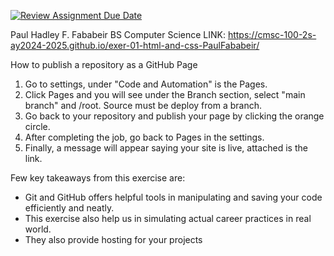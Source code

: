 [![Review Assignment Due Date](https://classroom.github.com/assets/deadline-readme-button-22041afd0340ce965d47ae6ef1cefeee28c7c493a6346c4f15d667ab976d596c.svg)](https://classroom.github.com/a/LOhZyyrU)

Paul Hadley F. Fababeir
BS Computer Science
LINK: https://cmsc-100-2s-ay2024-2025.github.io/exer-01-html-and-css-PaulFababeir/

How to publish a repository as a GitHub Page
1. Go to settings, under "Code and Automation" is the Pages.
2. Click Pages and you will see under the Branch section, select "main branch" and /root. Source must be deploy from a branch.
3. Go back to your repository and publish your page by clicking the orange circle.
4. After completing the job, go back to Pages in the settings.
5. Finally, a message will appear saying your site is live, attached is the link.

Few key takeaways from this exercise are:
- Git and GitHub offers helpful tools in manipulating and saving your code efficiently and neatly.
- This exercise also help us in simulating actual career practices in real world.
- They also provide hosting for your projects
